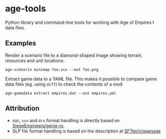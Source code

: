 # age-tools

Python library and command-line tools for working with Age of Empires I data files.

## Examples

Render a scenario file to a diamond-shaped image showing terrain, resources and unit locations:

```
age-scenario minimap foo.scx --out foo.png
```

Extract game data to a YAML file. This makes it possible to compare game data files (eg. using `diff`) to check the contents of a mod:

```
age-gamedata extract empires.dat --out empires.yml
```

## Attribution

- `dat`, `scn` and `drs` format handling is directly based on [SiegeEngineers/genie-rs](https://github.com/SiegeEngineers/genie-rs).
- SLP file format handling is based on the description at [SFTtech/openage](https://github.com/blob/9f13a91184e16af761fd9b654ff66cb3665261dd/doc/media/slp-files.md)

